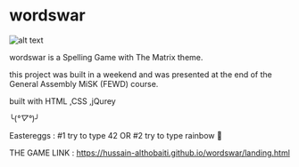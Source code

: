 # wordswar

![alt text](https://hussain-althobaiti.github.io/wordswar/main.gif)


wordswar is a Spelling Game with The Matrix theme.

this project was built in a weekend and was presented at the end of the General Assembly MiSK (FEWD) course.

built with HTML ,CSS ,jQurey

╰(*°▽°*)╯

Eastereggs :
#1 try to type 42
OR
#2 try to type rainbow 🌈

THE GAME LINK :
https://hussain-althobaiti.github.io/wordswar/landing.html
